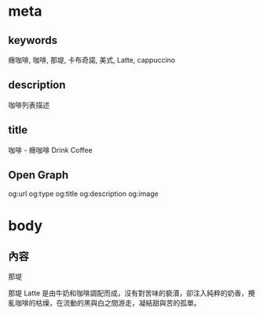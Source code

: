 # meta

## keywords
癮咖啡, 咖啡, 那堤, 卡布奇諾, 美式, Latte, cappuccino

## description
咖啡列表描述

## title
咖啡 - 癮咖啡 Drink Coffee

## Open Graph
og:url
og:type
og:title
og:description
og:image

# body

## 內容

那堤

那堤 Latte 是由牛奶和咖啡調配而成，沒有對苦味的褻瀆，卻注入純粹的奶香，攪亂咖啡的枯燥，在流動的黑與白之間游走，凝結甜與苦的孤單。
